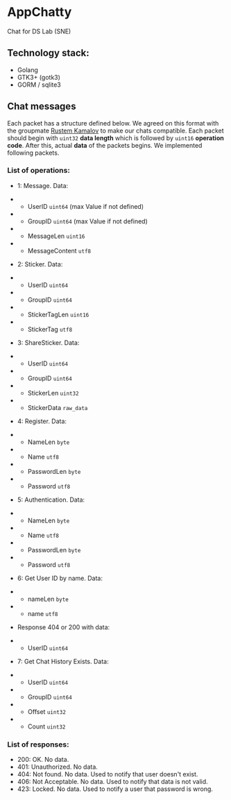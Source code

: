 # AppChatty
Chat for DS Lab (SNE)

## Technology stack:
- Golang
- GTK3+ (gotk3)
- GORM / sqlite3

## Chat messages

Each packet has a structure defined below. We agreed on this format with the groupmate [Rustem Kamalov](https://github.com/karust) to make our chats compatible. Each packet should begin with `uint32` **data length** which is followed by `uint16` **operation code**. After this, actual **data** of the packets begins. We implemented following packets.

### List of operations:

- 1: Message. Data: 
- - UserID `uint64` (max Value if not defined)
- - GroupID `uint64` (max Value if not defined)
- - MessageLen `uint16`
- - MessageContent `utf8`

- 2: Sticker. Data:
- - UserID `uint64`
- - GroupID `uint64`
- - StickerTagLen `uint16`
- - StickerTag `utf8`

- 3: ShareSticker. Data:
- - UserID `uint64`
- - GroupID `uint64`
- - StickerLen `uint32`
- - StickerData `raw_data`

- 4: Register. Data:
- - NameLen `byte`
- - Name `utf8`
- - PasswordLen `byte`
- - Password `utf8`

- 5: Authentication. Data:
- - NameLen `byte`
- - Name `utf8`
- - PasswordLen `byte`
- - Password `utf8`

- 6: Get User ID by name. Data:
- - nameLen `byte`
- - name `utf8` 
- Response 404 or 200 with data:
- - UserID `uint64`

- 7: Get Chat History Exists. Data:
- - UserID `uint64`
- - GroupID `uint64`
- - Offset `uint32`
- - Count `uint32`


### List of responses: 

- 200: OK. No data.
- 401: Unauthorized. No data.
- 404: Not found. No data. Used to notify that user doesn't exist.
- 406: Not Acceptable. No data. Used to notify that data is not valid.
- 423: Locked. No data. Used to notify a user that password is wrong.